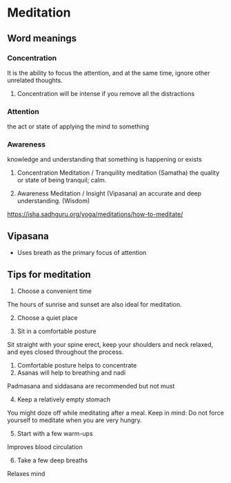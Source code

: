 # Meditation

## Word meanings

### Concentration

It is the ability to focus the attention, and at the same time, ignore other unrelated thoughts.

1. Concentration will be intense if you remove all the distractions

### Attention

the act or state of applying the mind to something

### Awareness

knowledge and understanding that something is happening or exists

1. Concentration Meditation / Tranquility meditation (Samatha)
   the quality or state of being tranquil; calm.

2. Awareness Meditation / Insight (Vipasana)
   an accurate and deep understanding. (Wisdom)

https://isha.sadhguru.org/yoga/meditations/how-to-meditate/

## Vipasana

- Uses breath as the primary focus of attention

## Tips for meditation

1. Choose a convenient time

The hours of sunrise and sunset are also ideal for meditation.

2. Choose a quiet place

3. Sit in a comfortable posture

Sit straight with your spine erect, keep your shoulders and neck relaxed, and eyes closed throughout the process.

1. Comfortable posture helps to concentrate
2. Asanas will help to breathing and nadi

Padmasana and siddasana are recommended but not must

4. Keep a relatively empty stomach

You might doze off while meditating after a meal.
Keep in mind: Do not force yourself to meditate when you are very hungry.

5. Start with a few warm-ups

Improves blood circulation

6. Take a few deep breaths

Relaxes mind
